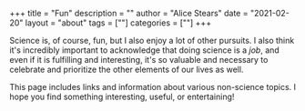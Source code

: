 +++
title = "Fun"
description = ""
author = "Alice Stears"
date = "2021-02-20"
layout = "about"
tags = [""]
categories = [""]
+++

Science is, of course, fun, but I also enjoy a lot of other pursuits. I also think it's incredibly important to acknowledge that doing science is a *job*, and even if it is fulfilling and interesting, it's so valuable and necessary to celebrate and prioritize the other elements of our lives as well.  

This page includes links and information about various non-science topics. I hope you find something interesting, useful, or entertaining! 

